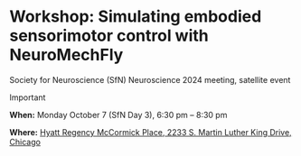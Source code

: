 # Workshop: Simulating embodied sensorimotor control with NeuroMechFly

Society for Neuroscience (SfN) Neuroscience 2024 meeting, satellite event

> [!IMPORTANT]
> **When:** Monday October 7 (SfN Day 3), 6:30 pm – 8:30 pm
> 
> **Where:** [Hyatt Regency McCormick Place, 2233 S. Martin Luther King Drive, Chicago](https://maps.app.goo.gl/RAt117EM99RaRHeNA)
